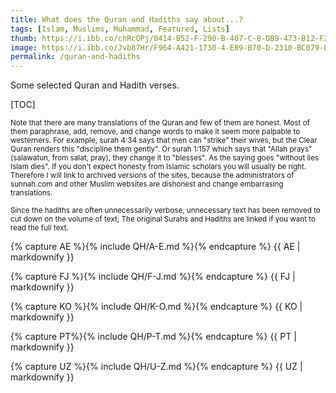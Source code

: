 ```yaml
---
title: What does the Quran and Hadiths say about...?
tags: [Islam, Muslims, Muhammad, Featured, Lists]
thumb: https://i.ibb.co/chRcQPj/8414-B52-F-290-B-407-C-8-DB9-473-B12-F2587-E.jpg
image: https://i.ibb.co/Jvb87Hr/F964-A421-1730-4-E89-B70-D-2310-BC079-BA6.jpg
permalink: /quran-and-hadiths 
---
```

Some selected Quran and Hadith verses.

[TOC]

<small> Note that there are many translations of the Quran and few of them are honest. Most of them paraphrase, add, remove, and change words to make it seem more palpable to westerners. For example, surah 4:34 says that men can "strike" their wives, but the Clear Quran renders this "discipline them gently". Or surah 1:157 which says that "Allah prays" (salawatun, from salat, pray), they change it to "blesses". As the saying goes "without lies Islam dies". If you don't expect honesty from Islamic scholars you will usually be right. Therefore I will link to archived versions of the sites, because the administrators of sunnah.com and other Muslim websites are dishonest and change embarrasing translations.</small>

<small>Since the hadiths are often unnecessarily verbose, unnecessary text has been removed to cut down on the volume of text; The original Surahs and Hadiths are linked if you want to read the full text.</small>

{% capture AE %}{% include QH/A-E.md %}{% endcapture %}
{{ AE | markdownify }}

{% capture FJ %}{% include QH/F-J.md %}{% endcapture %}
{{ FJ | markdownify }}
 
{% capture KO %}{% include QH/K-O.md %}{% endcapture %}
{{ KO | markdownify }}

{% capture PT%}{% include QH/P-T.md %}{% endcapture %}
{{ PT | markdownify }}

{% capture UZ %}{% include QH/U-Z.md %}{% endcapture %}
{{ UZ | markdownify }}
